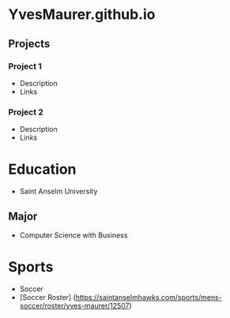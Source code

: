 # YvesMaurer.github.io

## Projects 
### Project 1
- Description
- Links

### Project 2
- Description
- Links

# Education 
- Saint Anselm University
## Major 
- Computer Science with Business

# Sports 
- Soccer
- [Soccer Roster] (https://saintanselmhawks.com/sports/mens-soccer/roster/yves-maurer/12507)
